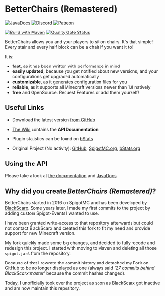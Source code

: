 # BetterChairs (Remastered)
[![JavaDocs](https://img.shields.io/badge/JavaDocs-latest-succes?logo=Java)](https://JavaDocs.Sprax2013.de/BetterChairs/)
[![Discord](https://img.shields.io/discord/344982818863972352.svg?label=Get%20Support&logo=Discord&color=blue)](https://sprax.me/discord)
[![Patreon](https://img.shields.io/badge/-Support%20me%20on%20Patreon-%23FF424D?logo=patreon&logoColor=white)](https://www.patreon.com/sprax)

[![Build with Maven](https://github.com/Sprax2013/BetterChairs/workflows/Build%20with%20Maven/badge.svg)](https://github.com/SpraxDev/BetterChairs/actions?query=workflow%3A%22Build+with+Maven%22)
[![Quality Gate Status](https://sonarcloud.io/api/project_badges/measure?project=SpraxDev_BetterChairs&metric=alert_status)](https://sonarcloud.io/dashboard?id=SpraxDev_BetterChairs)

BetterChairs allows you and your players to sit on chairs. It's that simple!
Every stair and every half block can be a chair if you want it to!

It is:
* **fast**, as it has been written with performance in mind
* **easily updated**, because you get notified about new versions, and your configurations get upgraded automatically
* **customizable**, as it generates configuration files for you
* **reliable**, as it supports all Minecraft versions newer than 1.8 natively
* **free** and OpenSource. Request Features or add them yourself!

## Useful Links
* Download the latest version [from GitHub](https://github.com/SpraxDev/BetterChairs/releases/latest)
* [The Wiki](https://github.com/SpraxDev/BetterChairs/wiki) contains the **API Documentation**
* Plugin statistics can be found on [bStats](https://bstats.org/plugin/bukkit/BetterChairs%20Remastered/8214)

* Original Project (No activity):
  [GitHub](https://github.com/BlackScarx/BetterChairs),
  [SpigotMC.org](https://www.spigotmc.org/resources/better-chairs.18705/),
  [bStats.org](https://bstats.org/plugin/bukkit/BetterChairs/768)

## Using the API
Please take a look at [the documentation](https://github.com/SpraxDev/BetterChairs/wiki/BetterChairs-API) and [JavaDocs](https://JavaDocs.Sprax2013.de/BetterChairs/)

## Why did you create *BetterChairs (Remastered)*?
BetterChairs started in 2016 on SpigotMC and has been developed by
[BlackScarx](https://github.com/BlackScarx). Some years later,
I made my first commits to the project by adding custom Spigot-Events I wanted to use.

I have been granted write-access to that repository afterwards but could not contact
BlackScarx and created this fork to fit my need and provide support for new Minecraft version.

My fork quickly made some big changes, and decided to fully recode and redesign this project.
I started with moving to Maven and deleting all those `spigot.jar`s from the repository.

Because of that I rewrote the commit history and detached my Fork on GitHub to be no longer displayed as one
(always said *'27 commits behind BlackScarx:master'* because the commit hashes changed).

Today, I unofficially took over the project as soon as BlackScarx got inactive and am now maintain this repository.
